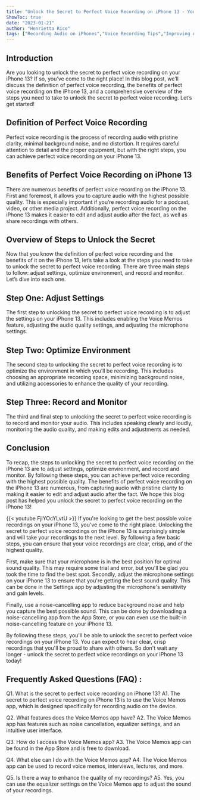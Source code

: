 ```yaml
---
title: "Unlock the Secret to Perfect Voice Recording on iPhone 13 - You Won't Believe What Happens Next!"
ShowToc: true 
date: "2023-01-21"
author: "Henrietta Rice" 
tags: ["Recording Audio on iPhones","Voice Recording Tips","Improving Audio Quality","Voice Recording Apps","iPhone 13 Features"]
---
```

## Introduction
Are you looking to unlock the secret to perfect voice recording on your iPhone 13? If so, you’ve come to the right place! In this blog post, we’ll discuss the definition of perfect voice recording, the benefits of perfect voice recording on the iPhone 13, and a comprehensive overview of the steps you need to take to unlock the secret to perfect voice recording. Let’s get started!

## Definition of Perfect Voice Recording
Perfect voice recording is the process of recording audio with pristine clarity, minimal background noise, and no distortion. It requires careful attention to detail and the proper equipment, but with the right steps, you can achieve perfect voice recording on your iPhone 13.

## Benefits of Perfect Voice Recording on iPhone 13
There are numerous benefits of perfect voice recording on the iPhone 13. First and foremost, it allows you to capture audio with the highest possible quality. This is especially important if you’re recording audio for a podcast, video, or other media project. Additionally, perfect voice recording on the iPhone 13 makes it easier to edit and adjust audio after the fact, as well as share recordings with others.

## Overview of Steps to Unlock the Secret
Now that you know the definition of perfect voice recording and the benefits of it on the iPhone 13, let’s take a look at the steps you need to take to unlock the secret to perfect voice recording. There are three main steps to follow: adjust settings, optimize environment, and record and monitor. Let’s dive into each one.

## Step One: Adjust Settings
The first step to unlocking the secret to perfect voice recording is to adjust the settings on your iPhone 13. This includes enabling the Voice Memos feature, adjusting the audio quality settings, and adjusting the microphone settings.

## Step Two: Optimize Environment
The second step to unlocking the secret to perfect voice recording is to optimize the environment in which you’ll be recording. This includes choosing an appropriate recording space, minimizing background noise, and utilizing accessories to enhance the quality of your recording.

## Step Three: Record and Monitor
The third and final step to unlocking the secret to perfect voice recording is to record and monitor your audio. This includes speaking clearly and loudly, monitoring the audio quality, and making edits and adjustments as needed.

## Conclusion
To recap, the steps to unlocking the secret to perfect voice recording on the iPhone 13 are to adjust settings, optimize environment, and record and monitor. By following these steps, you can achieve perfect voice recording with the highest possible quality. The benefits of perfect voice recording on the iPhone 13 are numerous, from capturing audio with pristine clarity to making it easier to edit and adjust audio after the fact. We hope this blog post has helped you unlock the secret to perfect voice recording on the iPhone 13!

{{< youtube FjiYOcYLvtU >}} 
If you're looking to get the best possible voice recordings on your iPhone 13, you've come to the right place. Unlocking the secret to perfect voice recordings on the iPhone 13 is surprisingly simple and will take your recordings to the next level. By following a few basic steps, you can ensure that your voice recordings are clear, crisp, and of the highest quality.

First, make sure that your microphone is in the best position for optimal sound quality. This may require some trial and error, but you'll be glad you took the time to find the best spot. Secondly, adjust the microphone settings on your iPhone 13 to ensure that you're getting the best sound quality. This can be done in the Settings app by adjusting the microphone's sensitivity and gain levels.

Finally, use a noise-cancelling app to reduce background noise and help you capture the best possible sound. This can be done by downloading a noise-cancelling app from the App Store, or you can even use the built-in noise-cancelling feature on your iPhone 13.

By following these steps, you'll be able to unlock the secret to perfect voice recordings on your iPhone 13. You can expect to hear clear, crisp recordings that you'll be proud to share with others. So don't wait any longer - unlock the secret to perfect voice recordings on your iPhone 13 today!

## Frequently Asked Questions (FAQ) :
Q1. What is the secret to perfect voice recording on iPhone 13?
A1. The secret to perfect voice recording on iPhone 13 is to use the Voice Memos app, which is designed specifically for recording audio on the device.

Q2. What features does the Voice Memos app have?
A2. The Voice Memos app has features such as noise cancellation, equalizer settings, and an intuitive user interface.

Q3. How do I access the Voice Memos app?
A3. The Voice Memos app can be found in the App Store and is free to download.

Q4. What else can I do with the Voice Memos app?
A4. The Voice Memos app can be used to record voice memos, interviews, lectures, and more.

Q5. Is there a way to enhance the quality of my recordings?
A5. Yes, you can use the equalizer settings on the Voice Memos app to adjust the sound of your recordings.


